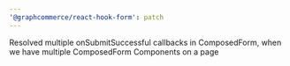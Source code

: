 ```yaml
---
'@graphcommerce/react-hook-form': patch
---
```


Resolved multiple onSubmitSuccessful callbacks in ComposedForm, when we have multiple ComposedForm Components on a page
